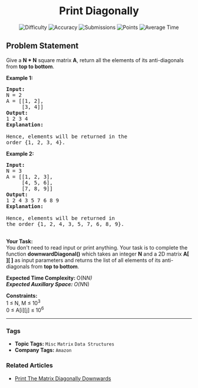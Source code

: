 <h1 align="center">Print Diagonally</h1>

<p align="center">
  <img alt="Difficulty" title="Difficulty" src="https://custom-icon-badges.demolab.com/badge/Difficulty: Easy-1F222E?style=for-the-badge&logoColor=white&logo=fire"/>
  <img alt="Accuracy" title="Accuracy" src="https://custom-icon-badges.demolab.com/badge/Accuracy: 66.11%25-1F222E?style=for-the-badge&logoColor=white&logo=target"/>
  <img alt="Submissions" title="Submissions" src="https://custom-icon-badges.demolab.com/badge/Submissions: 40K+-1F222E?style=for-the-badge&logoColor=white&logo=repo"/>
  <img alt="Points" title="Points" src="https://custom-icon-badges.demolab.com/badge/Points: 2-1F222E?style=for-the-badge&logoColor=white&logo=award"/>
  <img alt="Average Time" title="Average Time" src="https://custom-icon-badges.demolab.com/badge/Average%20Time: 10m-1F222E?style=for-the-badge&logoColor=white&logo=clock"/>
</p>

## Problem Statement

Give a <b>N * N</b> square matrix <b>A</b>, return all the elements of its anti-diagonals from <b>top to bottom</b>. 

<b>Example 1:</b>

<pre><b>Input:</b> 
N = 2
A = [[1, 2],
     [3, 4]]
<b>Output:</b>
1 2 3 4
<b>Explanation:</b> 

Hence, elements will be returned in the 
order {1, 2, 3, 4}.
</pre>

<b>Example 2:</b>

<pre><b>Input: 
</b>N = 3 
A = [[1, 2, 3],
     [4, 5, 6],
     [7, 8, 9]]
<b>Output:</b> 
1 2 4 3 5 7 6 8 9
<b>Explanation:</b> 

Hence, elements will be returned in 
the order {1, 2, 4, 3, 5, 7, 6, 8, 9}.

</pre>

<b>Your Task:</b><br>
You don't need to read input or print anything. Your task is to complete the function <b>downwardDiagonal()</b> which takes an integer <b>N</b> and a 2D matrix <b>A[ ][ ]</b> as input parameters and returns the list of all elements of its anti-diagonals from <b>top to bottom</b>.

<b>Expected Time Complexity: </b>O(N*N)<br>
<b>Expected Auxillary Space: </b>O(N*N)

<b>Constraints:</b><br>
1 ≤ N, M ≤ 10<sup>3</sup><br>
0 ≤ A[i][j] ≤ 10<sup>6</sup>


<hr>

### Tags
- **Topic Tags:** `Misc` `Matrix` `Data Structures`
- **Company Tags:** `Amazon`

### Related Articles
- [Print The Matrix Diagonally Downwards](https://www.geeksforgeeks.org/print-the-matrix-diagonally-downwards/)
